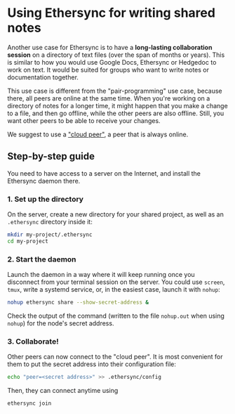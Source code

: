 <!--
SPDX-FileCopyrightText: 2024 blinry <mail@blinry.org>
SPDX-FileCopyrightText: 2024 zormit <nt4u@kpvn.de>

SPDX-License-Identifier: CC-BY-SA-4.0
-->

# Using Ethersync for writing shared notes

Another use case for Ethersync is to have a **long-lasting collaboration session** on a directory of text files (over the span of months or years). This is similar to how you would use Google Docs, Ethersync or Hedgedoc to work on text. It would be suited for groups who want to write notes or documentation together.

This use case is different from the "pair-programming" use case, because there, all peers are online at the same time. When you're working on a directory of notes for a longer time, it might happen that you make a change to a file, and then go offline, while the other peers are also offline. Still, you want other peers to be able to receive your changes.

We suggest to use a ["cloud peer"](connection-making.md#cloud-peer), a peer that is always online.

## Step-by-step guide

You need to have access to a server on the Internet, and install the Ethersync daemon there.

### 1. Set up the directory

On the server, create a new directory for your shared project, as well as an `.ethersync` directory inside it:

```bash
mkdir my-project/.ethersync
cd my-project
```

### 2. Start the daemon

Launch the daemon in a way where it will keep running once you disconnect from your terminal session on the server. You could use `screen`, `tmux`, write a systemd service, or, in the easiest case, launch it with `nohup`:

```bash
nohup ethersync share --show-secret-address &
```

Check the output of the command (written to the file `nohup.out` when using `nohup`) for the node's secret address.

### 3. Collaborate!

Other peers can now connect to the "cloud peer". It is most convenient for them to put the secret address into their configuration file:

```bash
echo "peer=<secret address>" >> .ethersync/config
```

Then, they can connect anytime using

```bash
ethersync join
```
